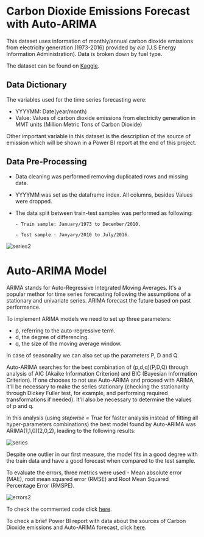# Carbon Dioxide Emissions Forecast with Auto-ARIMA

This dataset uses information of monthly/annual carbon dioxide emissions from electricity generation (1973-2016) provided by *eia* (U.S Energy Information Administration). Data is broken down by fuel type.

The dataset can be found on [Kaggle](https://www.kaggle.com/datasets/txtrouble/carbon-emissions).

## Data Dictionary

The variables used for the time series forecasting were:

* YYYYMM: Date(year/month)
* Value: Values of carbon dioxide emissions from electricity generation in MMT units (Million Metric Tons of Carbon Dioxide)

Other important variable in this dataset is the description of the source of emission which will be shown in a Power BI report at the end of this project.

## Data Pre-Processing

* Data cleaning was performed removing duplicated rows and missing data.
* YYYYMM was set as the dataframe index. All columns, besides Values were dropped.
* The data split between train-test samples was performed as following:

      - Train sample: January/1973 to December/2010.

      - Test sample : Janyary/2010 to July/2016.

![series2](https://user-images.githubusercontent.com/121902546/218170905-a0acd83b-268a-4e8b-b313-4ad657659e4a.png)

# Auto-ARIMA Model

ARIMA stands for Auto-Regressive Integrated Moving Averages. It's a popular methor for time series forecasting following the assumptions of a stationary and univariate series. ARIMA forecast the future based on past performance.

To implement ARIMA models we need to set up three parameters:

* p, referring to the auto-regressive term.
* d, the degree of differencing.
* q, the size of the moving average window.

In case of seasonality we can also set up the parameters P, D and Q. 

Auto-ARIMA searches for the best combination of (p,d,q)(P,D,Q) through analysis of AIC (Akaike Information Criterion) and BIC (Bayesian Information Criterion). If one chooses to not use Auto-ARIMA and proceed with ARIMA, it'll be necessary to make the series stationary (checking the stationarity through Dickey Fuller test, for example, and performing required transformations if needed). It'll also be necessary to determine the values of p and q.



In this analysis (using *stepwise = True* for faster analysis instead of fitting all hyper-parameters combinations) the best model found by Auto-ARIMA was ARIMA(1,1,0)(2,0,2), leading to the following results:

![series](https://user-images.githubusercontent.com/121902546/218174151-1a9bf9ac-7749-4445-840e-4fd113861d59.png)

Despite one outlier in our first measure, the model fits in a good degree with the train data and have a good forecast when compared to the test sample.

To evaluate the errors, three metrics were used - Mean absolute error (MAE), root mean squared error (RMSE) and Root Mean Squared Percentage Error (RMSPE).

![errors2](https://user-images.githubusercontent.com/121902546/218174550-f69eefb3-8e05-409b-b4c2-a30a10f4da91.png)


To check the commented code click [here](AutoArima_CarbonDioxide.ipynb).

To check a brief Power BI report with data about the sources of Carbon Dioxide emissions and Auto-ARIMA forecast, click [here](https://app.powerbi.com/view?r=eyJrIjoiN2IyYjY0YmItOGNmOC00ZGE2LWIwNjAtOTViNmVkMzNlZDY2IiwidCI6IjJjOTUwZWUxLWY4ZWYtNDY1MS05ZmRiLTIwZjRjNjk0ZTAzYyJ9).
